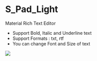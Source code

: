 # S_Pad_Light
Material Rich Text Editor

* Support Bold, Italic and Underline text
* Support Formats : txt, rtf
* You can change Font and Size of text

![](https://github.com/SemyonNovikov/S_Pad_Light/blob/master/SPadLight.png)
